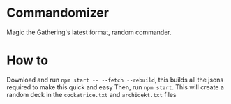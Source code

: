 # Commandomizer
Magic the Gathering's latest format, random commander.

# How to
Download and run `npm start -- --fetch --rebuild`, this builds all the jsons required to make this quick and easy
Then, run `npm start`. This will create a random deck in the `cockatrice.txt` and `archidekt.txt` files